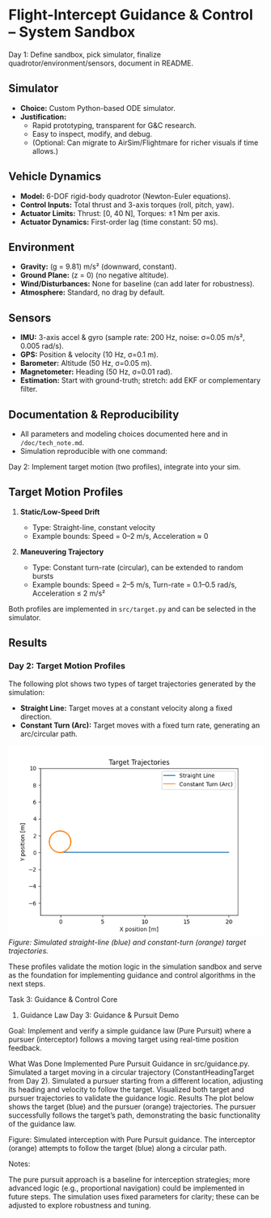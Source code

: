 # Flight-Intercept Guidance & Control – System Sandbox

Day 1: Define sandbox, pick simulator, finalize quadrotor/environment/sensors, document in README.
## Simulator
- **Choice:** Custom Python-based ODE simulator.
- **Justification:** 
  - Rapid prototyping, transparent for G&C research.
  - Easy to inspect, modify, and debug.
  - (Optional: Can migrate to AirSim/Flightmare for richer visuals if time allows.)

## Vehicle Dynamics
- **Model:** 6-DOF rigid-body quadrotor (Newton-Euler equations).
- **Control Inputs:** Total thrust and 3-axis torques (roll, pitch, yaw).
- **Actuator Limits:** Thrust: [0, 40 N], Torques: ±1 Nm per axis.
- **Actuator Dynamics:** First-order lag (time constant: 50 ms).

## Environment
- **Gravity:** \(g = 9.81\) m/s² (downward, constant).
- **Ground Plane:** \(z = 0\) (no negative altitude).
- **Wind/Disturbances:** None for baseline (can add later for robustness).
- **Atmosphere:** Standard, no drag by default.

## Sensors
- **IMU:** 3-axis accel & gyro (sample rate: 200 Hz, noise: σ=0.05 m/s², 0.005 rad/s).
- **GPS:** Position & velocity (10 Hz, σ=0.1 m).
- **Barometer:** Altitude (50 Hz, σ=0.05 m).
- **Magnetometer:** Heading (50 Hz, σ=0.01 rad).
- **Estimation:** Start with ground-truth; stretch: add EKF or complementary filter.

## Documentation & Reproducibility
- All parameters and modeling choices documented here and in `/doc/tech_note.md`.
- Simulation reproducible with one command:

Day 2: Implement target motion (two profiles), integrate into your sim.
## Target Motion Profiles

1. **Static/Low-Speed Drift**
   - Type: Straight-line, constant velocity
   - Example bounds: Speed = 0–2 m/s, Acceleration ≈ 0

2. **Maneuvering Trajectory**
   - Type: Constant turn-rate (circular), can be extended to random bursts
   - Example bounds: Speed = 2–5 m/s, Turn-rate = 0.1–0.5 rad/s, Acceleration ≤ 2 m/s²

Both profiles are implemented in `src/target.py` and can be selected in the simulator.

## Results

### Day 2: Target Motion Profiles

The following plot shows two types of target trajectories generated by the simulation:

- **Straight Line:** Target moves at a constant velocity along a fixed direction.
- **Constant Turn (Arc):** Target moves with a fixed turn rate, generating an arc/circular path.

![Target Motion Profiles](doc/day2_target_profiles.png)
*Figure: Simulated straight-line (blue) and constant-turn (orange) target trajectories.*

These profiles validate the motion logic in the simulation sandbox and serve as the foundation for implementing guidance and control algorithms in the next steps.

Task 3: Guidance & Control Core
1. Guidance Law
Day 3: Guidance & Pursuit Demo

Goal:
Implement and verify a simple guidance law (Pure Pursuit) where a pursuer (interceptor) follows a moving target using real-time position feedback.

What Was Done
Implemented Pure Pursuit Guidance in src/guidance.py.
Simulated a target moving in a circular trajectory (ConstantHeadingTarget from Day 2).
Simulated a pursuer starting from a different location, adjusting its heading and velocity to follow the target.
Visualized both target and pursuer trajectories to validate the guidance logic.
Results
The plot below shows the target (blue) and the pursuer (orange) trajectories. The pursuer successfully follows the target’s path, demonstrating the basic functionality of the guidance law.


Figure: Simulated interception with Pure Pursuit guidance. The interceptor (orange) attempts to follow the target (blue) along a circular path.

Notes:

The pure pursuit approach is a baseline for interception strategies; more advanced logic (e.g., proportional navigation) could be implemented in future steps.
The simulation uses fixed parameters for clarity; these can be adjusted to explore robustness and tuning.

